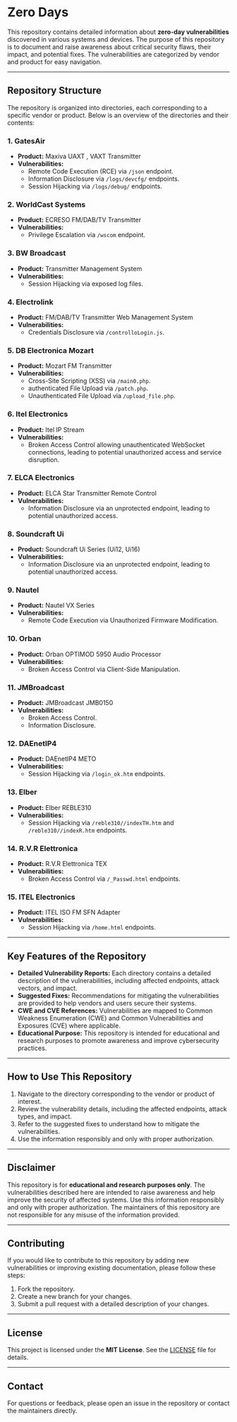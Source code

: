 # Zero Days

This repository contains detailed information about **zero-day vulnerabilities** discovered in various systems and devices. The purpose of this repository is to document and raise awareness about critical security flaws, their impact, and potential fixes. The vulnerabilities are categorized by vendor and product for easy navigation.

---

## Repository Structure

The repository is organized into directories, each corresponding to a specific vendor or product. Below is an overview of the directories and their contents:

### 1. **GatesAir**
   - **Product:** Maxiva UAXT , VAXT Transmitter  
   - **Vulnerabilities:**  
     - Remote Code Execution (RCE) via `/json` endpoint.  
     - Information Disclosure via `/logs/devcfg/` endpoints.  
     - Session Hijacking via `/logs/debug/` endpoints.  

### 2. **WorldCast Systems**
   - **Product:** ECRESO FM/DAB/TV Transmitter  
   - **Vulnerabilities:**  
     - Privilege Escalation via `/wscom` endpoint.  

### 3. **BW Broadcast**
   - **Product:** Transmitter Management System  
   - **Vulnerabilities:**  
     - Session Hijacking via exposed log files.  

### 4. **Electrolink**
   - **Product:** FM/DAB/TV Transmitter Web Management System  
   - **Vulnerabilities:**  
     - Credentials Disclosure via `/controlloLogin.js`.
### 5. **DB Electronica Mozart**
   - **Product:** Mozart FM Transmitter
   - **Vulnerabilities:**  
     - Cross-Site Scripting (XSS) via `/main0.php`.
     - authenticated File Upload via `/patch.php`.
     - Unauthenticated File Upload via `/upload_file.php`.
     
### 6. Itel Electronics

- **Product:** Itel IP Stream
- **Vulnerabilities:**
  - Broken Access Control allowing unauthenticated WebSocket connections, leading to potential unauthorized access and service disruption.

### 7. ELCA Electronics

- **Product:** ELCA Star Transmitter Remote Control
- **Vulnerabilities:**
  - Information Disclosure via an unprotected endpoint, leading to potential unauthorized access.

### 8. Soundcraft Ui 

- **Product:** Soundcraft Ui Series (Ui12, Ui16)
- **Vulnerabilities:**
  - Information Disclosure via an unprotected endpoint, leading to potential unauthorized access.

### 9. Nautel 

- **Product:** Nautel VX Series
- **Vulnerabilities:**
  - Remote Code Execution via Unauthorized Firmware Modification.

### 10. Orban 

- **Product:** Orban OPTIMOD 5950 Audio Processor
- **Vulnerabilities:**
  - Broken Access Control via Client-Side Manipulation.

### 11. JMBroadcast 

- **Product:** JMBroadcast JMB0150
- **Vulnerabilities:**
  - Broken Access Control.
  - Information Disclosure.

### 12. DAEnetIP4 

- **Product:** DAEnetIP4 METO
- **Vulnerabilities:**
  - Session Hijacking via `/login_ok.htm` endpoints.

### 13. Elber 

- **Product:** Elber REBLE310
- **Vulnerabilities:**
  - Session Hijacking via  `/reble310//indexTH.htm` and `/reble310//indexR.htm` endpoints.

### 14. R.V.R Elettronica 

- **Product:** R.V.R Elettronica TEX
- **Vulnerabilities:**
  -  Broken Access Control via  `/_Passwd.html` endpoints.

### 15.  ITEL Electronics 

- **Product:** ITEL ISO FM SFN Adapter
- **Vulnerabilities:**
  - Session Hijacking via  `/home.html` endpoints.



---

## Key Features of the Repository
- **Detailed Vulnerability Reports:** Each directory contains a detailed description of the vulnerabilities, including affected endpoints, attack vectors, and impact.  
- **Suggested Fixes:** Recommendations for mitigating the vulnerabilities are provided to help vendors and users secure their systems.  
- **CWE and CVE References:** Vulnerabilities are mapped to Common Weakness Enumeration (CWE) and Common Vulnerabilities and Exposures (CVE) where applicable.  
- **Educational Purpose:** This repository is intended for educational and research purposes to promote awareness and improve cybersecurity practices.  

---

## How to Use This Repository
1. Navigate to the directory corresponding to the vendor or product of interest.  
2. Review the vulnerability details, including the affected endpoints, attack types, and impact.  
3. Refer to the suggested fixes to understand how to mitigate the vulnerabilities.  
4. Use the information responsibly and only with proper authorization.  

---

## Disclaimer
This repository is for **educational and research purposes only**. The vulnerabilities described here are intended to raise awareness and help improve the security of affected systems. Use this information responsibly and only with proper authorization. The maintainers of this repository are not responsible for any misuse of the information provided.

---

## Contributing
If you would like to contribute to this repository by adding new vulnerabilities or improving existing documentation, please follow these steps:  
1. Fork the repository.  
2. Create a new branch for your changes.  
3. Submit a pull request with a detailed description of your changes.  

---

## License
This project is licensed under the **MIT License**. See the [LICENSE](LICENSE) file for details.

---

## Contact
For questions or feedback, please open an issue in the repository or contact the maintainers directly.
